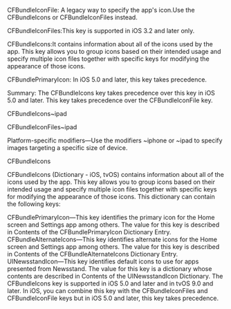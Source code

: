 CFBundleIconFile: A legacy way to specify the app's icon.Use the CFBundleIcons or CFBundleIconFiles instead.


CFBundleIconFiles:This key is supported in iOS 3.2 and later only.


CFBundleIcons:It contains information about all of the icons used by the app. This key allows you to group icons based on their intended usage and specify multiple icon files together with specific keys for modifying the appearance of those icons.

CFBundlePrimaryIcon: In iOS 5.0 and later, this key takes precedence.


Summary:
  The CFBundleIcons key takes precedence over this key in iOS 5.0 and later. This key takes precedence over the CFBundleIconFile key.


CFBundleIcons~ipad

CFBundleIconFiles~ipad



Platform-specific modifiers—Use the modifiers ~iphone or ~ipad to specify images targeting a specific size of device.



CFBundleIcons

CFBundleIcons (Dictionary - iOS, tvOS) contains information about all of the icons used by the app. This key allows you to group icons based on their intended usage and specify multiple icon files together with specific keys for modifying the appearance of those icons. This dictionary can contain the following keys:

CFBundlePrimaryIcon—This key identifies the primary icon for the Home screen and Settings app among others. The value for this key is described in Contents of the CFBundlePrimaryIcon Dictionary Entry.
CFBundleAlternateIcons—This key identifies alternate icons for the Home screen and Settings app among others. The value for this key is described in Contents of the CFBundleAlternateIcons Dictionary Entry.
UINewsstandIcon—This key identifies default icons to use for apps presented from Newsstand. The value for this key is a dictionary whose contents are described in Contents of the UINewsstandIcon Dictionary.
The CFBundleIcons key is supported in iOS 5.0 and later and in tvOS 9.0 and later. In iOS, you can combine this key with the CFBundleIconFiles and CFBundleIconFile keys but in iOS 5.0 and later, this key takes precedence.

